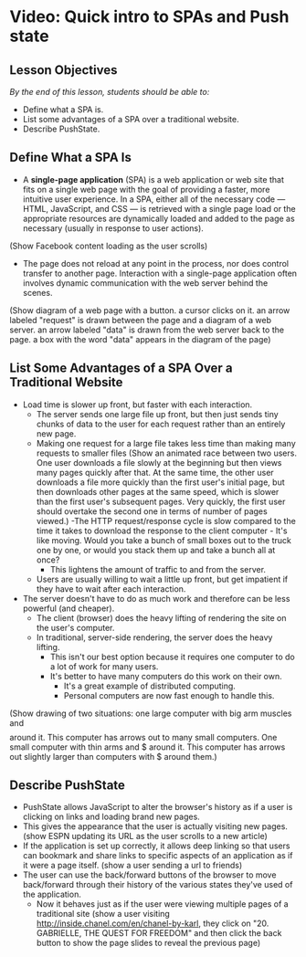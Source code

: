 # Video: Quick intro to SPAs and Push state

## Lesson Objectives
*By the end of this lesson, students should be able to:*

- Define what a SPA is.
- List some advantages of a SPA over a traditional website.
- Describe PushState.

## Define What a SPA Is

- A **single-page application** (SPA) is a web application or web site that fits on a single web page with the goal of providing a faster, more intuitive user experience. In a SPA, either all of the necessary code — HTML, JavaScript, and CSS — is retrieved with a single page load or the appropriate resources are dynamically loaded and added to the page as necessary  (usually in response to user actions). 

(Show Facebook content loading as the user scrolls)

- The page does not reload at any point in the process, nor does control transfer to another page. Interaction with a single-page application often involves dynamic communication with the web server behind the scenes. 

(Show diagram of a web page with a button.  a cursor clicks on it.  an arrow labeled "request" is drawn between the page and a diagram of a web server.  an arrow labeled "data" is drawn from the web server back to the page.  a box with the word "data" appears in the diagram of the page)

## List Some Advantages of a SPA Over a Traditional Website

- Load time is slower up front, but faster with each interaction.
    - The server sends one large file up front, but then just sends tiny chunks of data to the user for each request rather than an entirely new page.
    - Making one request for a large file takes less time than making many requests to smaller files 
    (Show an animated race between two users.  One user downloads a file slowly at the beginning but then views many pages quickly after that.  At the same time, the other user downloads a file more quickly than the first user's initial page, but then downloads other pages at the same speed, which is slower than the first user's subsequent pages.  Very quickly, the first user should overtake the second one in terms of number of pages viewed.)
        -The HTTP request/response cycle is slow compared to the time it takes to download the response to the client computer
            - It's like moving. Would you take a bunch of small boxes out to the truck one by one, or would you stack them up and take a bunch all at once?
        - This lightens the amount of traffic to and from the server.
    - Users are usually willing to wait a little up front, but get impatient if they have to wait after each interaction.
- The server doesn't have to do as much work and therefore can be less powerful (and cheaper).
    - The client (browser) does the heavy lifting of rendering the site on the user's computer.
    - In traditional, server-side rendering, the server does the heavy lifting.
        - This isn't our best option because it requires one computer to do a lot of work for many users.
        - It's better to have many computers do this work on their own.
            - It's a great example of distributed computing.
            - Personal computers are now fast enough to handle this.
 
(Show drawing of two situations: one large computer with big arm muscles and $$$$ around it.  This computer has arrows out to many small computers. One small computer with thin arms and $ around it.  This computer has arrows out slightly larger than computers with $ around them.)

## Describe PushState

- PushState allows JavaScript to alter the browser's history as if a user is clicking on links and loading brand new pages.
- This gives the appearance that the user is actually visiting new pages. 
(show ESPN updating its URL as the user scrolls to a new article)
- If the application is set up correctly, it allows deep linking so that users can bookmark and share links to specific aspects of an application as if it were a page itself. 
(show a user sending a url to friends)
- The user can use the back/forward buttons of the browser to move back/forward through their history of the various states they've used of the application.
    - Now it behaves just as if the user were viewing multiple pages of a traditional site 
    (show a user visiting http://inside.chanel.com/en/chanel-by-karl, they click on "20. GABRIELLE, THE QUEST FOR FREEDOM" and then click the back button to show the page slides to reveal the previous page)
